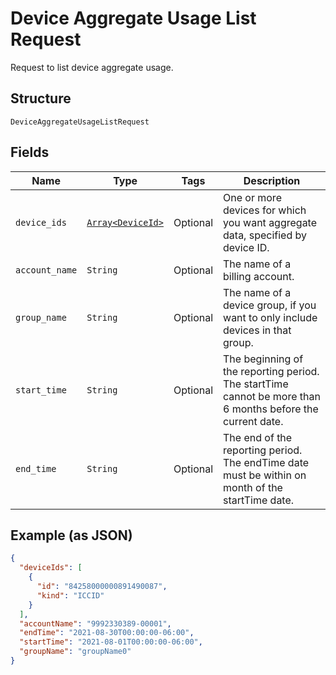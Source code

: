 
# Device Aggregate Usage List Request

Request to list device aggregate usage.

## Structure

`DeviceAggregateUsageListRequest`

## Fields

| Name | Type | Tags | Description |
|  --- | --- | --- | --- |
| `device_ids` | [`Array<DeviceId>`](../../doc/models/device-id.md) | Optional | One or more devices for which you want aggregate data, specified by device ID. |
| `account_name` | `String` | Optional | The name of a billing account. |
| `group_name` | `String` | Optional | The name of a device group, if you want to only include devices in that group. |
| `start_time` | `String` | Optional | The beginning of the reporting period. The startTime cannot be more than 6 months before the current date. |
| `end_time` | `String` | Optional | The end of the reporting period. The endTime date must be within on month of the startTime date. |

## Example (as JSON)

```json
{
  "deviceIds": [
    {
      "id": "84258000000891490087",
      "kind": "ICCID"
    }
  ],
  "accountName": "9992330389-00001",
  "endTime": "2021-08-30T00:00:00-06:00",
  "startTime": "2021-08-01T00:00:00-06:00",
  "groupName": "groupName0"
}
```

